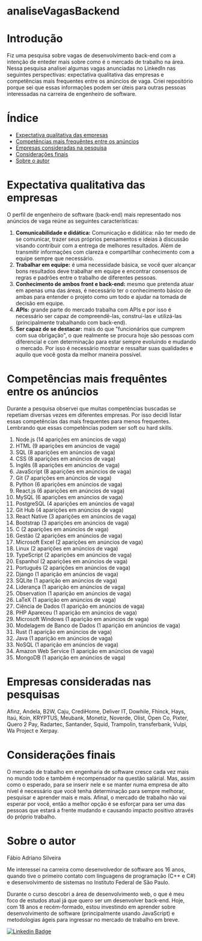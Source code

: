 <h1 allign= "center"> analiseVagasBackend </h1>

# Introdução
<p allign="center"> Fiz uma pesquisa sobre vagas de desenvolvimento back-end com a intenção de enteder mais sobre como é o mercado de trabalho na área. Nessa pesquisa analisei algumas vagas anunciadas no LinkedIn nas seguintes perspectivas: expectativa qualitativa das empresas e competências mais frequentes entre os anúncios de vaga.  Criei repositório porque sei que essas informações podem ser úteis para outras pessoas interessadas na carreira de engenheiro de software.
</p>

Índice
===================
 * [Expectativa qualitativa das empresas](https://github.com/FabioAdrianoSilveira/projetodev/blob/main/readme.md#expectativa-qualitativa-das-empresas)
 * [Competências mais frequêntes entre os anúncios](https://github.com/FabioAdrianoSilveira/projetodev/blob/main/readme.md#compet%C3%AAncias-mais-frequ%C3%AAncias-entre-os-an%C3%BAncios)
 * [Empresas consideradas na pesquisa](https://github.com/FabioAdrianoSilveira/projetodev/blob/main/readme.md#empresas-consideradas-nas-pesquisas)
 * [Considerações finais](https://github.com/FabioAdrianoSilveira/projetodev/blob/main/readme.md#considera%C3%A7%C3%B5es-finais)
 * [Sobre o autor](https://github.com/FabioAdrianoSilveira/projetodev/blob/main/readme.md#sobre-o-autor)
 
# Expectativa qualitativa das empresas 
<p allign="center"> O perfil de engenheiro de software (back-end) mais representado nos anúncios de vaga reúne as seguintes características:
 
1. **Comunicabilidade e didática:** Comunicação e didática: não ter medo de se comunicar, trazer seus próprios pensamentos e ideias à discussão visando contribuir com a entrega de melhores resultados. Além de transmitir informações com clareza e compartilhar conhecimento com a equipe sempre que necessário.
2. **Trabalhar em equipe:** é uma necessidade básica, se você quer alcançar bons resultados deve trabalhar em equipe e encontrar consensos de regras e padrões entre o trabalho de diferentes pessoas.
3. **Conhecimento de ambos front e back-end:** mesmo que pretenda atuar em apenas uma das áreas, é necessário ter o conhecimento básico de ambas para entender o projeto como um todo e ajudar na tomada de decisão em equipe.
4. **APIs:** grande parte do mercado trabalha com APIs e por isso é necessário ser capaz de compreendê-las, construí-las e utilizá-las (principalmente trabalhando com back-end).
5. **Ser capaz de se destacar:** mais do que "funcionários que cumprem com sua obrigação", o que realmente se procura hoje são pessoas com diferencial e com determinação para estar sempre evoluindo e mudando o mercado. Por isso é necessário mostrar e ressaltar suas qualidades  e aquilo que você gosta da melhor maneira possível.
</p>
 
 
 # Competências mais frequêntes entre os anúncios
 <p allign="center"> Durante a pesquisa observei que muitas competências buscadas se repetiam diversas vezes em diferentes empresas. Por isso decidi listar essas competências das mais frequentes para menos frequentes. Lembrando que essas competências podem ser soft ou hard skills.
 
 1. Node.js (14 aparições em anúncios de vaga)
 2. HTML (9 aparições em anúncios de vaga)
 3. SQL  (8 aparições em anúncios de vaga)
 4. CSS (8 aparições em anúncios de vaga)
 5. Inglês (8 aparições em anúncios de vaga)
 6. JavaScript (8 aparições em anúncios de vaga)
 7. Git (7 aparições em anúncios de vaga)
 8. Python (6 aparições em anúncios de vaga)
 9. React.js (6 aparições em anúncios de vaga)
 10. MySQL (6 aparições em anúncios de vaga)
 11. PostgreSQL (4 aparições em anúncios de vaga)
 12. Git Hub (4 aparições em anúncios de vaga)
 13. React Native (3 aparições em anúncios de vaga)
 14. Bootstrap (3 aparições em anúncios de vaga)
 15. C (2 aparições em anúncios de vaga)
 16. Gestão (2 aparições em anúncios de vaga)
 17. Microsoft Excel (2 aparições em anúncios de vaga)
 18. Linux (2 aparições em anúncios de vaga)
 19. TypeScript (2 aparições em anúncios de vaga)
 20. Espanhol (2 aparições em anúncios de vaga)
 21. Português (2 aparições em anúncios de vaga)
 22. Django (1 aparição em anúncios de vaga)
 23. SQLite (1 aparição em anúncios de vaga)
 24. Liderança (1 aparição em anúncios de vaga)
 25. Observation (1 aparição em anúncios de vaga)
 26. LaTeX (1 aparição em anúncios de vaga)
 27. Ciência de Dados (1 aparição em anúncios de vaga)
 28. PHP Apareceu (1 aparição em anúncios de vaga)
 29. Microsoft Windows (1 aparição em anúncios de vaga)
 30. Modelagem de Banco de Dados (1 aparição em anúncios de vaga)
 31. Rust (1 aparição em anúncios de vaga)
 32. Java (1 aparição em anúncios de vaga)
 33. NoSQL (1 aparição em anúncios de vaga)
 34. Amazon Web Service (1 aparição em anúncios de vaga)
 35. MongoDB (1 aparição em anúncios de vaga) 
</p>

 # Empresas consideradas nas pesquisas
 Afinz, Andela, B2W, Caju, CrediHome, Deliver IT, Dowhile, Fhinck, Hays, Itaú, Koin, KRYPTUS, Meubank, Monetiz, Noverde, Olist, Open Co, Pixter, Quero 2 Pay, Radartec, Santander, Squid, Trampolin, transferbank, Vulpi, Wa Project e Xerpay.
</p>

# Considerações finais
<p allign="center"> O mercado de trabalho em engenharia de software cresce cada vez mais no mundo todo e também é recompensador na questão salárial. Mas, assim como o esperado, para se inserir nele e se manter numa empresa de alto nível é necessário que você tenha determinação para sempre melhorar, pesquisar e aprender mais e mais. Afinal, o mercado de trabalho não vai esperar por você, então a melhor opção é se esforçar para ser uma das pessoas que estará a frente mudando e causando impacto positivo através do próprio trabalho.
</p>

# Sobre o autor
<p allign="center">
 Fábio Adriano Silveira
 
 Me interessei na carreira como desenvolvedor de software aos 16 anos, quando tive o primeiro contato com linguagens de programação (C++ e C#) e desenvolvimento de sistemas no Instituto Federal de São Paulo.
 
 Durante o curso descobri a área de desenvolvimento web, o que é meu foco de estudos atual já que quero ser um desenvolver back-end. Hoje, com 18 anos e recém-formado, estou investindo em aprender sobre desenvolvimento de software (principalmente usando JavaScript) e metodologias ágeis para ingressar no mercado de trabalho em breve.
 </p>
 
  [![Linkedin Badge](https://img.shields.io/badge/-FabioAdrianoSilveira-blue?style=flat-square&logo=Linkedin&logoColor=white&link=https://https://www.linkedin.com/in/fabio-adriano-silveira/)](https://www.linkedin.com/in/fabio-adriano-silveira/)
